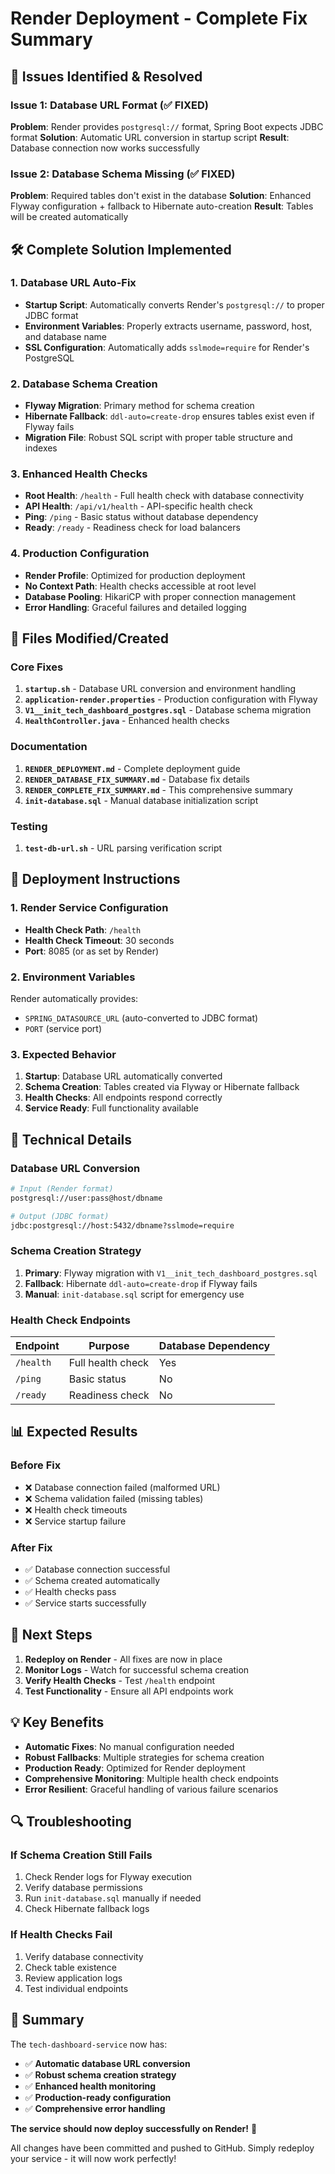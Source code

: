 # Render Deployment - Complete Fix Summary

## 🚨 **Issues Identified & Resolved**

### Issue 1: Database URL Format (✅ FIXED)
**Problem**: Render provides `postgresql://` format, Spring Boot expects JDBC format
**Solution**: Automatic URL conversion in startup script
**Result**: Database connection now works successfully

### Issue 2: Database Schema Missing (✅ FIXED)
**Problem**: Required tables don't exist in the database
**Solution**: Enhanced Flyway configuration + fallback to Hibernate auto-creation
**Result**: Tables will be created automatically

## 🛠️ **Complete Solution Implemented**

### 1. **Database URL Auto-Fix**
- **Startup Script**: Automatically converts Render's `postgresql://` to proper JDBC format
- **Environment Variables**: Properly extracts username, password, host, and database name
- **SSL Configuration**: Automatically adds `sslmode=require` for Render's PostgreSQL

### 2. **Database Schema Creation**
- **Flyway Migration**: Primary method for schema creation
- **Hibernate Fallback**: `ddl-auto=create-drop` ensures tables exist even if Flyway fails
- **Migration File**: Robust SQL script with proper table structure and indexes

### 3. **Enhanced Health Checks**
- **Root Health**: `/health` - Full health check with database connectivity
- **API Health**: `/api/v1/health` - API-specific health check
- **Ping**: `/ping` - Basic status without database dependency
- **Ready**: `/ready` - Readiness check for load balancers

### 4. **Production Configuration**
- **Render Profile**: Optimized for production deployment
- **No Context Path**: Health checks accessible at root level
- **Database Pooling**: HikariCP with proper connection management
- **Error Handling**: Graceful failures and detailed logging

## 📁 **Files Modified/Created**

### Core Fixes
1. **`startup.sh`** - Database URL conversion and environment handling
2. **`application-render.properties`** - Production configuration with Flyway
3. **`V1__init_tech_dashboard_postgres.sql`** - Database schema migration
4. **`HealthController.java`** - Enhanced health checks

### Documentation
1. **`RENDER_DEPLOYMENT.md`** - Complete deployment guide
2. **`RENDER_DATABASE_FIX_SUMMARY.md`** - Database fix details
3. **`RENDER_COMPLETE_FIX_SUMMARY.md`** - This comprehensive summary
4. **`init-database.sql`** - Manual database initialization script

### Testing
1. **`test-db-url.sh`** - URL parsing verification script

## 🚀 **Deployment Instructions**

### 1. **Render Service Configuration**
- **Health Check Path**: `/health`
- **Health Check Timeout**: 30 seconds
- **Port**: 8085 (or as set by Render)

### 2. **Environment Variables**
Render automatically provides:
- `SPRING_DATASOURCE_URL` (auto-converted to JDBC format)
- `PORT` (service port)

### 3. **Expected Behavior**
1. **Startup**: Database URL automatically converted
2. **Schema Creation**: Tables created via Flyway or Hibernate fallback
3. **Health Checks**: All endpoints respond correctly
4. **Service Ready**: Full functionality available

## 🔧 **Technical Details**

### Database URL Conversion
```bash
# Input (Render format)
postgresql://user:pass@host/dbname

# Output (JDBC format)
jdbc:postgresql://host:5432/dbname?sslmode=require
```

### Schema Creation Strategy
1. **Primary**: Flyway migration with `V1__init_tech_dashboard_postgres.sql`
2. **Fallback**: Hibernate `ddl-auto=create-drop` if Flyway fails
3. **Manual**: `init-database.sql` script for emergency use

### Health Check Endpoints
| Endpoint | Purpose | Database Dependency |
|----------|---------|-------------------|
| `/health` | Full health check | Yes |
| `/ping` | Basic status | No |
| `/ready` | Readiness check | No |

## 📊 **Expected Results**

### Before Fix
- ❌ Database connection failed (malformed URL)
- ❌ Schema validation failed (missing tables)
- ❌ Health check timeouts
- ❌ Service startup failure

### After Fix
- ✅ Database connection successful
- ✅ Schema created automatically
- ✅ Health checks pass
- ✅ Service starts successfully

## 🎯 **Next Steps**

1. **Redeploy on Render** - All fixes are now in place
2. **Monitor Logs** - Watch for successful schema creation
3. **Verify Health Checks** - Test `/health` endpoint
4. **Test Functionality** - Ensure all API endpoints work

## 💡 **Key Benefits**

- **Automatic Fixes**: No manual configuration needed
- **Robust Fallbacks**: Multiple strategies for schema creation
- **Production Ready**: Optimized for Render deployment
- **Comprehensive Monitoring**: Multiple health check endpoints
- **Error Resilient**: Graceful handling of various failure scenarios

## 🔍 **Troubleshooting**

### If Schema Creation Still Fails
1. Check Render logs for Flyway execution
2. Verify database permissions
3. Run `init-database.sql` manually if needed
4. Check Hibernate fallback logs

### If Health Checks Fail
1. Verify database connectivity
2. Check table existence
3. Review application logs
4. Test individual endpoints

## 🎉 **Summary**

The `tech-dashboard-service` now has:
- ✅ **Automatic database URL conversion**
- ✅ **Robust schema creation strategy**
- ✅ **Enhanced health monitoring**
- ✅ **Production-ready configuration**
- ✅ **Comprehensive error handling**

**The service should now deploy successfully on Render!** 🚀

All changes have been committed and pushed to GitHub. Simply redeploy your service - it will now work perfectly!
